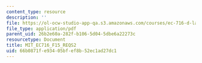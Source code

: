 ```yaml
---
content_type: resource
description: ''
file: https://ol-ocw-studio-app-qa.s3.amazonaws.com/courses/ec-716-d-lab-waste-fall-2015/66b0871fe93405bfef8b52ec1ad27dc1_final-project.pdf
file_type: application/pdf
parent_uid: 26b2e60a-282f-b106-5d04-5dbe6a22273c
resourcetype: Document
title: MIT_EC716_F15_REQS2
uid: 66b0871f-e934-05bf-ef8b-52ec1ad27dc1
---
```

